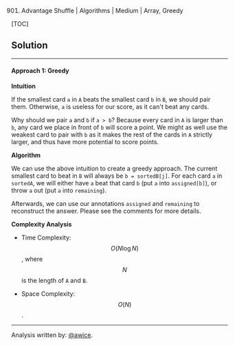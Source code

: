 901. Advantage Shuffle | Algorithms | Medium | Array, Greedy

[TOC]

## Solution
---
#### Approach 1: Greedy

**Intuition**

If the smallest card `a` in `A` beats the smallest card `b` in `B`, we should pair them.  Otherwise, `a` is useless for our score, as it can't beat any cards.

Why should we pair `a` and `b` if `a > b`?  Because every card in `A` is larger than `b`, any card we place in front of `b` will score a point.  We might as well use the weakest card to pair with `b` as it makes the rest of the cards in `A` strictly larger, and thus have more potential to score points.

**Algorithm**

We can use the above intuition to create a greedy approach.  The current smallest card to beat in `B` will always be `b = sortedB[j]`.  For each card `a` in `sortedA`, we will either have `a` beat that card `b` (put `a` into `assigned[b]`), or throw `a` out (put `a` into `remaining`).

Afterwards, we can use our annotations `assigned` and `remaining` to reconstruct the answer.  Please see the comments for more details.




**Complexity Analysis**

* Time Complexity:  $$O(N \log N)$$, where $$N$$ is the length of `A` and `B`.

* Space Complexity:  $$O(N)$$.




---


Analysis written by: [@awice](https://leetcode.com/awice).
